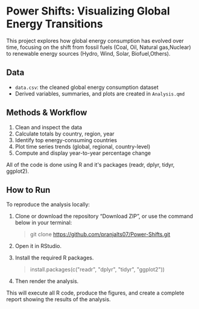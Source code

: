 # Power Shifts: Visualizing Global Energy Transitions
This project explores how global energy consumption has evolved over time, focusing on the shift from fossil fuels (Coal, Oil, Natural gas,Nuclear) to renewable energy sources (Hydro, Wind, Solar, Biofuel,Others).

## Data  
- `data.csv`: the cleaned global energy consumption dataset  
- Derived variables, summaries, and plots are created in `Analysis.qmd`

 ## Methods & Workflow  
1. Clean and inspect the data  
2. Calculate totals by country, region, year  
3. Identify top energy-consuming countries  
4. Plot time series trends (global, regional, country-level)  
5. Compute and display year-to-year percentage change

All of the code is done using R and it's packages (readr, dplyr, tidyr, ggplot2).
## How to Run  
To reproduce the analysis locally:
1. Clone or download the repository
   “Download ZIP”, or use the command below in your terminal:
   > git clone https://github.com/pranjalts07/Power-Shifts.git

2. Open it in RStudio.
   
3. Install the required R packages.
   > install.packages(c("readr", "dplyr", "tidyr", "ggplot2"))

4. Then render the analysis.

This will execute all R code, produce the figures, and create a complete report showing the results of the analysis.
